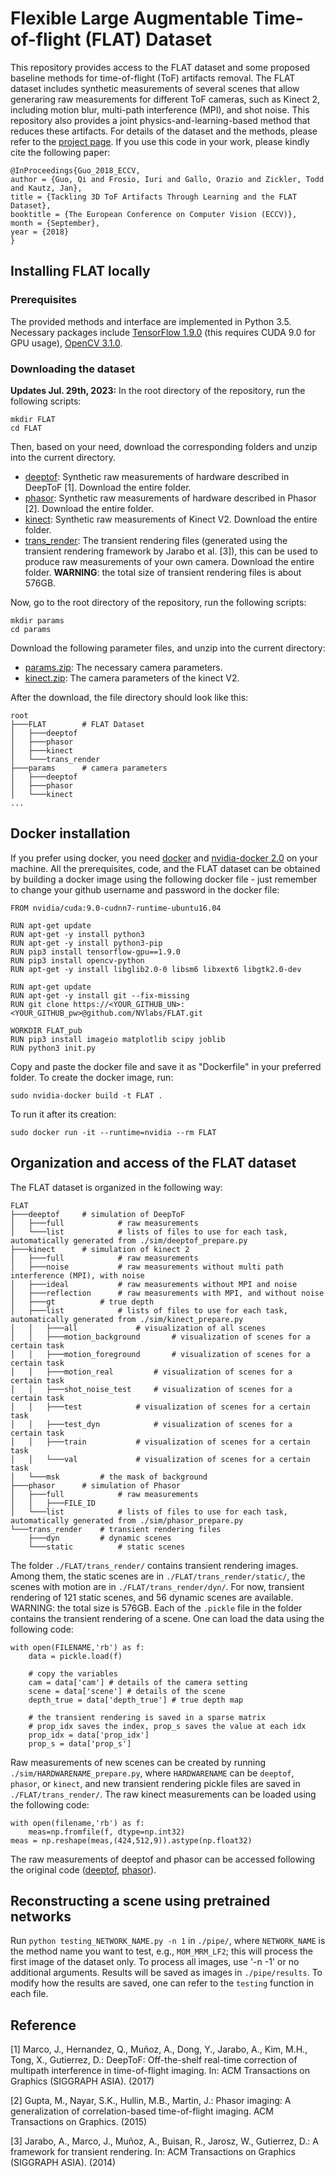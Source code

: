 # Flexible Large Augmentable Time-of-flight (FLAT) Dataset

This repository provides access to the FLAT dataset and some proposed baseline methods for time-of-flight (ToF) artifacts removal. The FLAT dataset includes synthetic measurements of several scenes that allow generaring raw measurements for different ToF cameras, such as Kinect 2, including motion blur, multi-path interference (MPI), and shot noise. This repository also provides a joint physics-and-learning-based method that reduces these artifacts. For details of the dataset and the methods, please refer to the [project page](https://research.nvidia.com/publication/2018-09_Tackling-3D-ToF). If you use this code in your work, please kindly cite the following paper:

```
@InProceedings{Guo_2018_ECCV,
author = {Guo, Qi and Frosio, Iuri and Gallo, Orazio and Zickler, Todd and Kautz, Jan},
title = {Tackling 3D ToF Artifacts Through Learning and the FLAT Dataset},
booktitle = {The European Conference on Computer Vision (ECCV)},
month = {September},
year = {2018}
}
```

## Installing FLAT locally

### Prerequisites
The provided methods and interface are implemented in Python 3.5. Necessary packages include [TensorFlow 1.9.0](https://www.tensorflow.org/install/) (this requires CUDA 9.0 for GPU usage), [OpenCV 3.1.0](https://docs.opencv.org/3.1.0/).

### Downloading the dataset
**Updates Jul. 29th, 2023:** 
In the root directory of the repository, run the following scripts:
```
mkdir FLAT
cd FLAT
```
Then, based on your need, download the corresponding folders and unzip into the current directory.
- [deeptof](https://drive.google.com/drive/folders/0B8NQpkbqgQ0SfnRJRU1OVmNOdVc4cUhXZl9HMHZ2c3QxN3FyVG9hNTZwVnBUWUhkajFYVEE?resourcekey=0-NkB-wJJ3-L1suxl6cCZhzw&usp=drive_link): Synthetic raw measurements of hardware described in DeepToF [1]. Download the entire folder.
- [phasor](https://drive.google.com/drive/folders/0B8NQpkbqgQ0SfkdYQmFyd3VNZWFCcFV6dXVqSlh2ZUxXcHRpYlhJbnNEOUNKOEppUE9BQzg?resourcekey=0-BR_Ox2RK_ClTaEA26BB2TQ&usp=drive_link): Synthetic raw measurements of hardware described in Phasor [2]. Download the entire folder.
- [kinect](https://drive.google.com/drive/folders/0B8NQpkbqgQ0SfnllV1ZDajhEd244NDNRUjJ3dWNFUWF2Nkx5TjFYV0FvQ2VGVHJXTFpBbUU?resourcekey=0-eXNiZuyrsFG7FpUuO1I7Ow&usp=drive_link): Synthetic raw measurements of Kinect V2. Download the entire folder.
- [trans_render](https://drive.google.com/drive/folders/0B8NQpkbqgQ0Sfk5WcUNJTk5sdTkzempOaTVNVzdVQ2ZLbUlqU1pEME5CR0wwWjJVZ0ZqcXM?resourcekey=0-0z_OVc4bl0Ck_a72zS81DQ&usp=drive_link): The transient rendering files (generated using the transient rendering framework by Jarabo et al. [3]), this can be used to produce raw measurements of your own camera. Download the entire folder. **WARNING**: the total size of transient rendering files is about 576GB.

Now, go to the root directory of the repository, run the following scripts:
```
mkdir params
cd params
```
Download the following parameter files, and unzip into the current directory:
- [params.zip](https://drive.google.com/file/d/13ZZ2An8xW3wizbwChmr0d8nSECcUTkt8/view?usp=drive_link): The necessary camera parameters.
- [kinect.zip](https://drive.google.com/file/d/1cTt47nbKucZ9FtAUObaO6yfV8bpshyF-/view?usp=drive_link): The camera parameters of the kinect V2. 

After the download, the file directory should look like this:
```
root
├───FLAT		# FLAT Dataset
│   ├───deeptof
│   ├───phasor
│   ├───kinect
│   └───trans_render
├───params		# camera parameters
│   ├───deeptof
│   ├───phasor
│   └───kinect
...
```


## Docker installation

If you prefer using docker, you need [docker](https://www.docker.com/get-started) and [nvidia-docker 2.0](https://github.com/nvidia/nvidia-docker/wiki/Installation-(version-2.0)) on your machine.
All the prerequisites, code, and the FLAT dataset can be obtained by building a docker image using the following docker file - just remember to change your github username and password in the docker file:

```
FROM nvidia/cuda:9.0-cudnn7-runtime-ubuntu16.04
	
RUN apt-get update
RUN apt-get -y install python3
RUN apt-get -y install python3-pip
RUN pip3 install tensorflow-gpu==1.9.0
RUN pip3 install opencv-python
RUN apt-get -y install libglib2.0-0 libsm6 libxext6 libgtk2.0-dev

RUN apt-get update
RUN apt-get -y install git --fix-missing
RUN git clone https://<YOUR_GITHUB_UN>:<YOUR_GITHUB_pw>@github.com/NVlabs/FLAT.git

WORKDIR FLAT_pub
RUN pip3 install imageio matplotlib scipy joblib
RUN python3 init.py

```

Copy and paste the docker file and save it as "Dockerfile" in your preferred folder. 
To create the docker image, run:

```
sudo nvidia-docker build -t FLAT .
```

To run it after its creation:

```
sudo docker run -it --runtime=nvidia --rm FLAT
```

## Organization and access of the FLAT dataset
 The FLAT dataset is organized in the following way:

```
FLAT
├───deeptof		# simulation of DeepToF
│   ├───full			# raw measurements
│   └───list			# lists of files to use for each task, automatically generated from ./sim/deeptof_prepare.py
├───kinect		# simulation of kinect 2
│   ├───full			# raw measurements
│   ├───noise			# raw measurements without multi path interference (MPI), with noise
│   ├───ideal			# raw measurements without MPI and noise
│   ├───reflection		# raw measurements with MPI, and without noise
│   ├───gt			# true depth
│   ├───list			# lists of files to use for each task, automatically generated from ./sim/kinect_prepare.py
│   │   ├───all				# visualization of all scenes 
│   │   ├───motion_background		# visualization of scenes for a certain task
│   │   ├───motion_foreground		# visualization of scenes for a certain task
│   │   ├───motion_real			# visualization of scenes for a certain task
│   │   ├───shot_noise_test		# visualization of scenes for a certain task
│   │   ├───test			# visualization of scenes for a certain task
│   │   ├───test_dyn			# visualization of scenes for a certain task
│   │   ├───train			# visualization of scenes for a certain task
│   │   └───val				# visualization of scenes for a certain task
│   └───msk			# the mask of background
├───phasor		# simulation of Phasor
│   ├───full			# raw measurements
│   │   ├───FILE_ID		
│   └───list			# lists of files to use for each task, automatically generated from ./sim/phasor_prepare.py
└───trans_render	# transient rendering files
    ├───dyn			# dynamic scenes
    └───static			# static scenes
```

The folder `./FLAT/trans_render/` contains transient rendering images. Among them, the static scenes are in `./FLAT/trans_render/static/`, the scenes with motion are in `./FLAT/trans_render/dyn/`. For now, transient rendering of 121 static scenes, and 56 dynamic scenes are available. WARNING: the total size is 576GB. Each of the `.pickle` file in the folder contains the transient rendering of a scene. One can load the data using the following code:

```
with open(FILENAME,'rb') as f:
	data = pickle.load(f)

	# copy the variables
	cam = data['cam'] # details of the camera setting
	scene = data['scene'] # details of the scene
	depth_true = data['depth_true'] # true depth map
	
	# the transient rendering is saved in a sparse matrix
	# prop_idx saves the index, prop_s saves the value at each idx
	prop_idx = data['prop_idx'] 
	prop_s = data['prop_s']
```

Raw measurements of new scenes can be created by running `./sim/HARDWARENAME_prepare.py`, where `HARDWARENAME` can be `deeptof`, `phasor`, or `kinect`, and new transient rendering pickle files are saved in `./FLAT/trans_render/`. The raw kinect measurements can be loaded using the following code:

```
with open(filename,'rb') as f:
	meas=np.fromfile(f, dtype=np.int32)
meas = np.reshape(meas,(424,512,9)).astype(np.float32)
```
The raw measurements of deeptof and phasor can be accessed following the original code ([deeptof](http://webdiis.unizar.es/~juliom/pubs/2017SIGA-DeepToF/), [phasor](http://www.cs.columbia.edu/CAVE/projects/phasor_imaging/)).

## Reconstructing a scene using pretrained networks
Run `python testing_NETWORK_NAME.py -n 1` in `./pipe/`, where `NETWORK_NAME` is the method name you want to test, e.g., `MOM_MRM_LF2`; this will process the first image of the dataset only. To process all images, use '-n -1' or no additional arguments.
Results will be saved as images in `./pipe/results`. To modify how the results are saved, one can refer to the `testing` function in each file.

## Reference
[1] Marco, J., Hernandez, Q., Mu&#x00F1;oz, A., Dong, Y., Jarabo, A., Kim, M.H., Tong, X., Gutierrez, D.: DeepToF: Off-the-shelf real-time correction of multipath interference in time-of-flight imaging. In: ACM Transactions on Graphics (SIGGRAPH ASIA). (2017)

[2] Gupta, M., Nayar, S.K., Hullin, M.B., Martin, J.: Phasor imaging: A generalization of correlation-based time-of-flight imaging. ACM Transactions on Graphics. (2015)

[3] Jarabo, A., Marco, J., Mu&#x00F1;oz, A., Buisan, R., Jarosz, W., Gutierrez, D.: A framework for transient rendering. In: ACM Transactions on Graphics (SIGGRAPH ASIA). (2014) 
